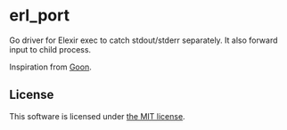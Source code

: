 erl_port
========

Go driver for Elexir exec to catch stdout/stderr separately.
It also forward input to child process.

Inspiration from [Goon][1].

  [1]: https://github.com/alco/goon

## License

This software is licensed under [the MIT license](LICENSE).
